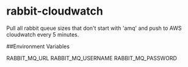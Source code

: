 # rabbit-cloudwatch
Pull all rabbit queue sizes that don't start with 'amq' and push to AWS cloudwatch every 5 minutes.

##Environment Variables

RABBIT_MQ_URL
RABBIT_MQ_USERNAME
RABBIT_MQ_PASSWORD
